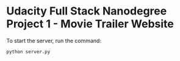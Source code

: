 # Udacity Full Stack Nanodegree Project 1 - Movie Trailer Website

To start the server, run the command:
```
python server.py
```